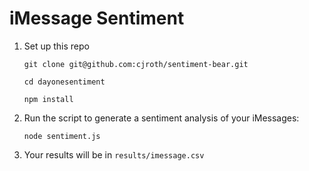 # iMessage Sentiment

1. Set up this repo

    `git clone git@github.com:cjroth/sentiment-bear.git`

    `cd dayonesentiment`

    `npm install`

2. Run the script to generate a sentiment analysis of your iMessages:

    `node sentiment.js`

3. Your results will be in `results/imessage.csv`
